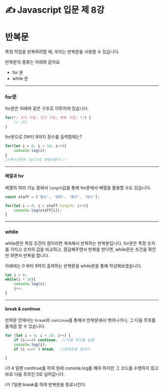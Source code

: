 &#9997; Javascript 입문 제 8강
======================
# 반복문

특정 작업을 반복하려할 때, 우리는 반복문을 사용할 수 있습니다.

반복문의 종류는 아래와 같아요

* for 문
* while 문

*****************************
### for문
for문은 아래와 같은 구조로 이루어져 있습니다.

```javascript
for(*/ 초기 구문; 조건 구문; 변화 구문; */) {
    // 코드
}
```
for문으로 0부터 9까지 정수를 출력할때는?

```javascript
for(let i = 0; i < 10; i++){
    console.log(i);
}
//변수선언은 let으로 해줘야한다.!!
```

*********************************
#### 배열과 for
배열의 여러 기능 중에서 `length`값을 통해 for문에서 배열을 활용할 수도 있습니다.

```javascript
const staff = ['철수', '영희', '짱구', '맹구'];

for(let i = 0; i < staff.length; i++){
    console.log(staff[i]);
}
```

************************************
### while
while문은 특정 조건이 참이라면 계속해서 반복하는 반복문입니다. for문은 특정 숫자를 가지고 숫자의 값을 비교하고, 증감해주면서 반복을 한다면, while문은 조건을 확인만 하면서 반복을 합니다.

아래에는 0 부터 9까지 출력하는 반복문을 while문을 통해 작성해보겠습니다.

```javascript
let i = 0;
while(i < 10){
    console.log(i);
    i++;
}
```
**********************************

#### break & continue

반복문 안에서는 `break`와 `continue`를 통해서 반복문에서 벗어나거나, 그 다음 루프를 돌게끔 할 수 있습니다.

```javascript
for (let i = 0; i < 10; i++) {
    if (i===4) continue;  //다음 루프를 실행
    console.log(i);
    if (i ===7 ) break;  //반복문을 끝내기

}
```

i가 4 일땐 continue를 하여 원래 console.log를 해야 하지만 그 코드를 수행하지 않고 바로 다음 루프인 5로 넘어갑니다.

i가 7일땐 break를 하여 반복문을 종료시킨다.